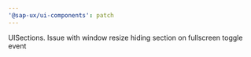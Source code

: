 ```yaml
---
'@sap-ux/ui-components': patch
---
```


UISections. Issue with window resize hiding section on fullscreen toggle event
